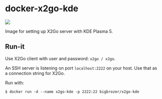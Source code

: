 # docker-x2go-kde

[![](https://images.microbadger.com/badges/image/bigbrozer/x2go-kde.svg)](https://microbadger.com/images/bigbrozer/x2go-kde "Get your own image badge on microbadger.com")

Image for setting up X2Go server with KDE Plasma 5.

## Run-it

Use X2Go client with user and password: `x2go / x2go`.

An SSH server is listening on port `localhost:2222` on your host. Use that as
a connection string for X2Go.

Run with:

```shell
$ docker run -d --name x2go-kde -p 2222:22 bigbrozer/x2go-kde
```
